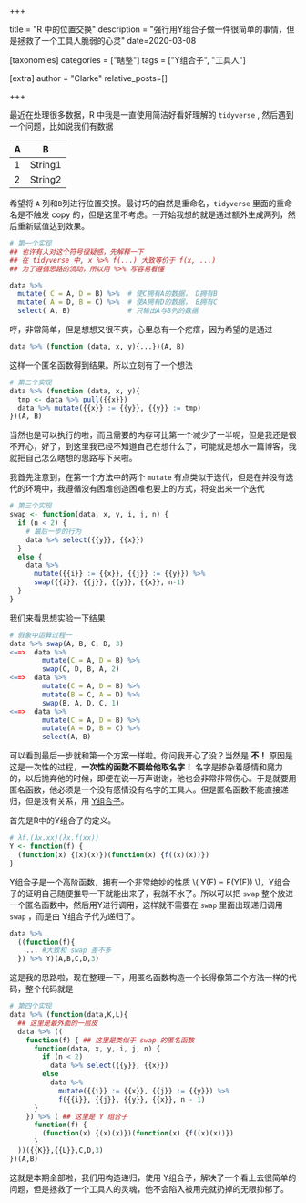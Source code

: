 +++

title = "R 中的位置交换"
description = "强行用Y组合子做一件很简单的事情，但是拯救了一个工具人脆弱的心灵"
date=2020-03-08

[taxonomies]
categories = ["瞎整"]
tags = ["Y组合子", "工具人"]

[extra]
author = "Clarke"
relative_posts=[]

+++

最近在处理很多数据，R 中我是一直使用简洁好看好理解的 `tidyverse` , 然后遇到一个问题，比如说我们有数据

| A    | B       |
| ---- | ------- |
| 1    | String1 |
| 2    | String2 |

希望将 `A` 列和`B`列进行位置交换。最讨巧的自然是重命名，`tidyverse` 里面的重命名是不触发 copy 的，但是这里不考虑。一开始我想的就是通过额外生成两列，然后重新赋值达到效果。

```R
# 第一个实现
## 也许有人对这个符号很疑惑，先解释一下
## 在 tidyverse 中, x %>% f(...) 大致等价于 f(x, ...) 
## 为了遵循思路的流动，所以用 %>% 写容易看懂

data %>% 
  mutate( C = A, D = B) %>%  # 使C拥有A的数据， D拥有B
  mutate( A = D, B = C) %>%  # 使A拥有D的数据， B拥有C
  select( A, B)              # 只输出A与B列的数据
```

哼，非常简单，但是想想又很不爽，心里总有一个疙瘩，因为希望的是通过

```R
data %>% (function (data, x, y){...})(A, B)
```

这样一个匿名函数得到结果。所以立刻有了一个想法

```R
# 第二个实现
data %>% (function (data, x, y){
  tmp <- data %>% pull({{x}})
  data %>% mutate({{x}} := {{y}}, {{y}} := tmp)
})(A, B)
```

当然也是可以执行的啦，而且需要的内存可比第一个减少了一半呢，但是我还是很不开心，好了，到这里我已经不知道自己在想什么了，可能就是想水一篇博客，我就把自己怎么瞎想的思路写下来啦。

我首先注意到，在第一个方法中的两个 `mutate` 有点类似于迭代，但是在并没有迭代的环境中，我遵循没有困难创造困难也要上的方式，将变出来一个迭代

```R
# 第三个实现
swap <- function(data, x, y, i, j, n) {
  if (n < 2) {
    # 最后一步的行为
    data %>% select({{y}}, {{x}})
  }
  else {
    data %>% 
      mutate({{i}} := {{x}}, {{j}} := {{y}}) %>%
      swap({{i}}, {{j}}, {{y}}, {{x}}, n-1)
  }
}
```

我们来看思想实验一下结果

```R
# 假象中运算过程一
data %>% swap(A, B, C, D, 3) 
<==>  data %>% 
        mutate(C = A, D = B) %>%
        swap(C, D, B, A, 2)
<==>  data %>% 
        mutate(C = A, D = B) %>%
        mutate(B = C, A = D) %>%
        swap(B, A, D, C, 1) 
<==>  data %>%
        mutate(C = A, D = B) %>%
        mutate(A = D, B = C) %>%
        select(A, B)
```

可以看到最后一步就和第一个方案一样啦。你问我开心了没？当然是 **不！**  原因是这是一次性的过程，**一次性的函数不要给他取名字！** 名字是掺杂着感情和魔力的，以后抛弃他的时候，即便在说一万声谢谢，他也会非常非常伤心。于是就要用匿名函数，他必须是一个没有感情没有名字的工具人。但是匿名函数不能直接递归，但是没有关系，用 [Y组合子](https://en.wikipedia.org/wiki/Fixed-point_combinator#Fixed_point_combinators_in_lambda_calculus)。

首先是R中的Y组合子的定义。

```R
# λf.(λx.xx)(λx.f(xx))
Y <- function(f) {
  (function(x) {(x)(x)})(function(x) {f((x)(x))})
}
```

Y组合子是一个高阶函数，拥有一个非常绝妙的性质 \\( Y(F) = F(Y(F)) \\)，Y组合子的证明自己随便推导一下就能出来了，我就不水了。所以可以把 `swap` 整个放进一个匿名函数中，然后用Y进行调用，这样就不需要在 `swap` 里面出现递归调用 `swap` ，而是由 Y组合子代为递归了。

```R
data %>% 
  ((function(f){ 
    ... #大致和 swap 差不多
  }) %>% Y)(A,B,C,D,3)
```

这是我的思路啦，现在整理一下，用匿名函数构造一个长得像第二个方法一样的代码，整个代码就是

```R
# 第四个实现
data %>% (function(data,K,L){
  ## 这里是最外面的一层皮
  data %>% ((
    function(f) { ## 这里是类似于 swap 的匿名函数
      function(data, x, y, i, j, n) {
        if (n < 2) 
          data %>% select({{y}}, {{x}})
        else
          data %>%
            mutate({{i}} := {{x}}, {{j}} := {{y}}) %>%
            f({{i}}, {{j}}, {{y}}, {{x}}, n - 1)
      }
    }) %>% ( ## 这里是 Y 组合子
      function(f) { 
        (function(x) {(x)(x)})(function(x) {f((x)(x))})
      }
  ))({{K}},{{L}},C,D,3)
})(A,B)
```

这就是本期全部啦，我们用构造递归，使用 Y组合子，解决了一个看上去很简单的问题，但是拯救了一个工具人的灵魂，他不会陷入被用完就扔掉的无限抑郁了。